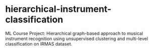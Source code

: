 # hierarchical-instrument-classification
ML Course Project: Hierarchical graph-based approach to musical instrument recognition using unsupervised clustering and multi-level classification on IRMAS dataset.
